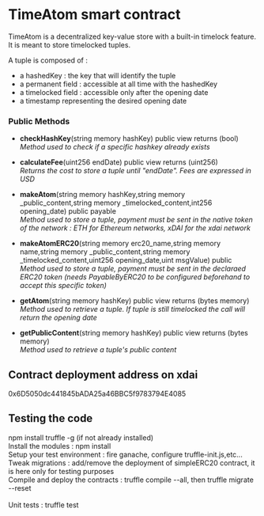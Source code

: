 # TimeAtom smart  contract

TimeAtom is a decentralized key-value store with a built-in timelock feature.
It is meant to store timelocked tuples.

A tuple is composed of :
- a hashedKey : the key that will identify the tuple
- a permanent field : accessible at all time with the hashedKey
- a timelocked field : accessible only after the opening date
- a timestamp representing the desired opening date

### Public Methods
-  **checkHashKey**(string memory hashKey) public view returns (bool)
  <br>*Method used to check if a specific hashkey already exists* 
-  **calculateFee**(uint256 endDate) public view returns (uint256) 
 <br>*Returns the cost to store a tuple until "endDate". Fees are expressed in USD* 
-  **makeAtom**(string memory hashKey,string memory _public_content,string memory _timelocked_content,int256 opening_date) public payable
  <br>*Method used to store a tuple, payment must be sent in the native token of the network : ETH for Ethereum networks, xDAI for the xdai network* 

-  **makeAtomERC20**(string memory erc20_name,string memory name,string memory _public_content,string memory _timelocked_content,uint256 opening_date,uint msgValue) public
  <br>*Method used to store a tuple, payment must be sent in the declaraed ERC20 token (needs PayableByERC20 to be configured beforehand to accept this specific token)* 

-  **getAtom**(string memory hashKey) public view returns (bytes memory)
  <br>*Method used to retrieve a tuple. If tuple is still timelocked the call will return the opening date* 

-  **getPublicContent**(string memory hashKey) public view returns (bytes memory)
 <br>*Method used to retrieve a tuple's public content* 


## Contract deployment address on xdai
0x6D5050dc441845bADA25a46BBC5f9783794E4085

## Testing the code
npm install truffle -g (if not already installed) <br>
Install the modules : npm install<br>
Setup your test environment : fire ganache, configure truffle-init.js,etc...<br>
Tweak migrations : add/remove the deployment of simpleERC20 contract, it is here only for testing purposes
<br>
Compile and deploy the contracts : truffle compile --all, then truffle migrate --reset<br>
<br>
Unit tests : truffle test